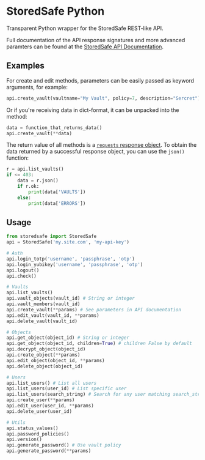 # StoredSafe Python

Transparent Python wrapper for the StoredSafe REST-like API.

Full documentation of the API response signatures and more advanced paramters can be found at the [StoredSafe API Documentation](https://developer.storedsafe.com/).

## Examples
For create and edit methods, parameters can be easily passed as keyword arguments, for example:
```python
api.create_vault(vaultname="My Vault", policy=7, description="Sercret")
```

Or if you're receiving data in dict-format, it can be unpacked into the method:
```python
data = function_that_returns_data()
api.create_vault(**data)
```

The return value of all methods is a [`requests` response object](https://requests.readthedocs.io/en/latest/api/#requests.Response). To obtain the data returned by a successful response object, you can use the `json()` function:
```python
r = api.list_vaults()
if <= 403:
    data = r.json()
    if r.ok:
        print(data['VAULTS'])
    else:
        print(data['ERRORS'])
```

## Usage

```python
from storedsafe import StoredSafe
api = StoredSafe('my.site.com', 'my-api-key')

# Auth
api.login_totp('username', 'passphrase', 'otp')
api.login_yubikey('username', 'passphrase', 'otp')
api.logout()
api.check()

# Vaults
api.list_vaults()
api.vault_objects(vault_id) # String or integer
api.vault_members(vault_id)
api.create_vault(**params) # See parameters in API documentation
api.edit_vault(vault_id, **params)
api.delete_vault(vault_id)

# Objects
api.get_object(object_id) # String or integer
api.get_object(object_id, children=True) # children False by default
api.decrypt_object(object_id)
api.create_object(**params)
api.edit_object(object_id, **params)
api.delete_object(object_id)

# Users
api.list_users() # List all users
api.list_users(user_id) # List specific user
api.list_users(search_string) # Search for any user matching search_string
api.create_user(**params)
api.edit_user(user_id, **params)
api.delete_user(user_id)

# Utils
api.status_values()
api.password_policies()
api.version()
api.generate_password() # Use vault policy
api.generate_password(**params)
```
